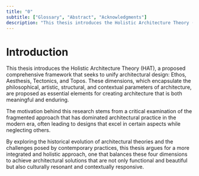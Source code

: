 ```yaml
---
title: "0"
subtitle: ["Glossary", "Abstract", "Acknowledgments"]
description: "This thesis introduces the Holistic Architecture Theory (HAT), a proposed comprehensive framework that seeks to unify architectural design: Ethos, Aesthesis, Tectonics, and Topos."
---
```


# Introduction

This thesis introduces the Holistic Architecture Theory (HAT), a proposed comprehensive framework that seeks to unify architectural design: Ethos, Aesthesis, Tectonics, and Topos. These dimensions, which encapsulate the philosophical, artistic, structural, and contextual parameters of architecture, are proposed as essential elements for creating architecture that is both meaningful and enduring.

The motivation behind this research stems from a critical examination of the fragmented approach that has dominated architectural practice in the modern era, often leading to designs that excel in certain aspects while neglecting others.

By exploring the historical evolution of architectural theories and the challenges posed by contemporary practices, this thesis argues for a more integrated and holistic approach, one that balances these four dimensions to achieve architectural solutions that are not only functional and beautiful but also culturally resonant and contextually responsive.
